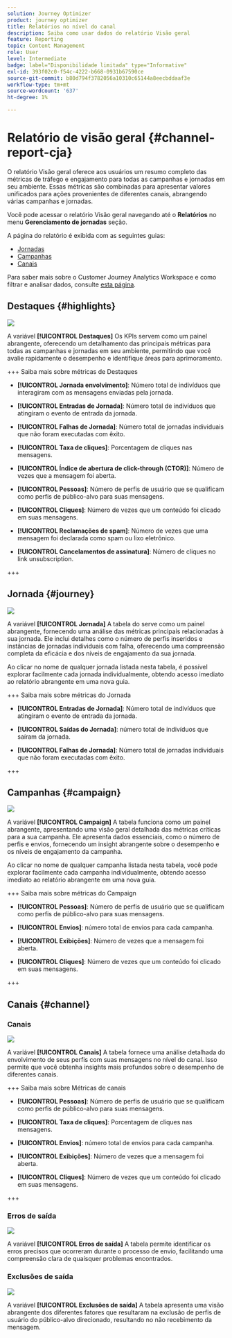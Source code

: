 ```yaml
---
solution: Journey Optimizer
product: journey optimizer
title: Relatórios no nível do canal
description: Saiba como usar dados do relatório Visão geral
feature: Reporting
topic: Content Management
role: User
level: Intermediate
badge: label="Disponibilidade limitada" type="Informative"
exl-id: 393f02c0-f54c-4222-b668-0931b67590ce
source-git-commit: b80d794f3782056a10310c65144a8eecbddaaf3e
workflow-type: tm+mt
source-wordcount: '637'
ht-degree: 1%

---
```


# Relatório de visão geral {#channel-report-cja}

O relatório Visão geral oferece aos usuários um resumo completo das métricas de tráfego e engajamento para todas as campanhas e jornadas em seu ambiente. Essas métricas são combinadas para apresentar valores unificados para ações provenientes de diferentes canais, abrangendo várias campanhas e jornadas.

Você pode acessar o relatório Visão geral navegando até o **Relatórios** no menu **Gerenciamento de jornadas** seção.

A página do relatório é exibida com as seguintes guias:

* [Jornadas](#journey)
* [Campanhas](#campaign)
* [Canais](#channel)

Para saber mais sobre o Customer Journey Analytics Workspace e como filtrar e analisar dados, consulte [esta página](https://experienceleague.adobe.com/en/docs/analytics-platform/using/cja-workspace/home).

## Destaques {#highlights}

![](assets/cja-highlights.png)

A variável **[!UICONTROL Destaques]** Os KPIs servem como um painel abrangente, oferecendo um detalhamento das principais métricas para todas as campanhas e jornadas em seu ambiente, permitindo que você avalie rapidamente o desempenho e identifique áreas para aprimoramento.

+++ Saiba mais sobre métricas de Destaques

* **[!UICONTROL Jornada envolvimento]**: Número total de indivíduos que interagiram com as mensagens enviadas pela jornada.

* **[!UICONTROL Entradas de Jornada]**: Número total de indivíduos que atingiram o evento de entrada da jornada.

* **[!UICONTROL Falhas de Jornada]**: Número total de jornadas individuais que não foram executadas com êxito.

* **[!UICONTROL Taxa de cliques]**: Porcentagem de cliques nas mensagens.

* **[!UICONTROL Índice de abertura de click-through (CTOR)]**: Número de vezes que a mensagem foi aberta.

* **[!UICONTROL Pessoas]**: Número de perfis de usuário que se qualificam como perfis de público-alvo para suas mensagens.

* **[!UICONTROL Cliques]**: Número de vezes que um conteúdo foi clicado em suas mensagens.

* **[!UICONTROL Reclamações de spam]**: Número de vezes que uma mensagem foi declarada como spam ou lixo eletrônico.

* **[!UICONTROL Cancelamentos de assinatura]**: Número de cliques no link unsubscription.

+++

## Jornada {#journey}

![](assets/cja-channel-journeys.png)

A variável **[!UICONTROL Jornada]** A tabela do serve como um painel abrangente, fornecendo uma análise das métricas principais relacionadas à sua jornada. Ele inclui detalhes como o número de perfis inseridos e instâncias de jornadas individuais com falha, oferecendo uma compreensão completa da eficácia e dos níveis de engajamento da sua jornada.

Ao clicar no nome de qualquer jornada listada nesta tabela, é possível explorar facilmente cada jornada individualmente, obtendo acesso imediato ao relatório abrangente em uma nova guia.

+++ Saiba mais sobre métricas do Jornada

* **[!UICONTROL Entradas de Jornada]**: Número total de indivíduos que atingiram o evento de entrada da jornada.

* **[!UICONTROL Saídas do Jornada]**: número total de indivíduos que saíram da jornada.

* **[!UICONTROL Falhas de Jornada]**: Número total de jornadas individuais que não foram executadas com êxito.

+++

## Campanhas {#campaign}

![](assets/cja-channel-campaigns.png)

A variável **[!UICONTROL Campaign]** A tabela funciona como um painel abrangente, apresentando uma visão geral detalhada das métricas críticas para a sua campanha. Ele apresenta dados essenciais, como o número de perfis e envios, fornecendo um insight abrangente sobre o desempenho e os níveis de engajamento da campanha.

Ao clicar no nome de qualquer campanha listada nesta tabela, você pode explorar facilmente cada campanha individualmente, obtendo acesso imediato ao relatório abrangente em uma nova guia.

+++ Saiba mais sobre métricas do Campaign

* **[!UICONTROL Pessoas]**: Número de perfis de usuário que se qualificam como perfis de público-alvo para suas mensagens.

* **[!UICONTROL Envios]**: número total de envios para cada campanha.

* **[!UICONTROL Exibições]**: Número de vezes que a mensagem foi aberta.

* **[!UICONTROL Cliques]**: Número de vezes que um conteúdo foi clicado em suas mensagens.

+++

## Canais {#channel}

### Canais

![](assets/cja-channels.png)

A variável **[!UICONTROL Canais]** A tabela fornece uma análise detalhada do envolvimento de seus perfis com suas mensagens no nível do canal. Isso permite que você obtenha insights mais profundos sobre o desempenho de diferentes canais.

+++ Saiba mais sobre Métricas de canais

* **[!UICONTROL Pessoas]**: Número de perfis de usuário que se qualificam como perfis de público-alvo para suas mensagens.

* **[!UICONTROL Taxa de cliques]**: Porcentagem de cliques nas mensagens.

* **[!UICONTROL Envios]**: número total de envios para cada campanha.

* **[!UICONTROL Exibições]**: Número de vezes que a mensagem foi aberta.

* **[!UICONTROL Cliques]**: Número de vezes que um conteúdo foi clicado em suas mensagens.

+++

### Erros de saída

![](assets/cja-channels-outbound-errors.png)

A variável **[!UICONTROL Erros de saída]** A tabela permite identificar os erros precisos que ocorreram durante o processo de envio, facilitando uma compreensão clara de quaisquer problemas encontrados.

### Exclusões de saída

![](assets/cja-channels-outbound-excluded.png)

A variável **[!UICONTROL Exclusões de saída]** A tabela apresenta uma visão abrangente dos diferentes fatores que resultaram na exclusão de perfis de usuário do público-alvo direcionado, resultando no não recebimento da mensagem.
